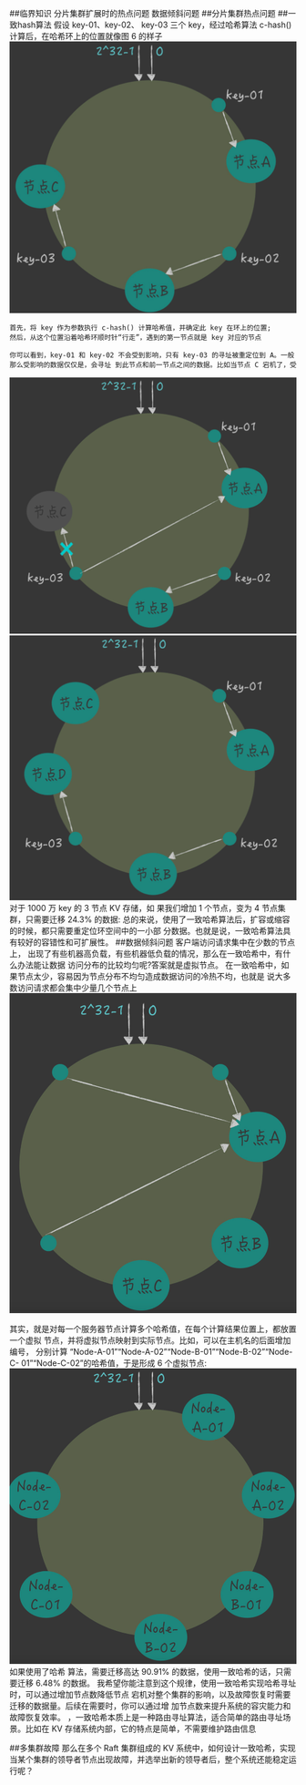 ##临界知识
分片集群扩展时的热点问题
数据倾斜问题
##分片集群热点问题
##一致hash算法
假设 key-01、key-02、 key-03 三个 key，经过哈希算法 c-hash() 计算后，在哈希环上的位置就像图 6 的样子
![](.z_01_分布式_临界知识_一致hash算法_images/7d06200a.png)
```asp
首先，将 key 作为参数执行 c-hash() 计算哈希值，并确定此 key 在环上的位置; 
然后，从这个位置沿着哈希环顺时针“行走”，遇到的第一节点就是 key 对应的节点
```
```asp
你可以看到，key-01 和 key-02 不会受到影响，只有 key-03 的寻址被重定位到 A。一般 来说，在一致哈希算法中，如果某个节点宕机不可用了，
那么受影响的数据仅仅是，会寻址 到此节点和前一节点之间的数据。比如当节点 C 宕机了，受影响的数据是会寻址到节点 B 和节点 C 之间的数据(例如 key-03)，寻址到其他哈希环空间的数据(例如 key-01)， 不会受到影响。
```
![](.z_01_分布式_临界知识_一致hash算法_images/f706dbc8.png)
![](.z_01_分布式_临界知识_一致hash算法_images/f30cc63d.png)
对于 1000 万 key 的 3 节点 KV 存储，如 果我们增加 1 个节点，变为 4 节点集群，只需要迁移 24.3% 的数据:
总的来说，使用了一致哈希算法后，扩容或缩容的时候，都只需要重定位环空间中的一小部 分数据。也就是说，一致哈希算法具有较好的容错性和可扩展性。
##数据倾斜问题
客户端访问请求集中在少数的节点上， 出现了有些机器高负载，有些机器低负载的情况，那么在一致哈希中，有什么办法能让数据 访问分布的比较均匀呢?答案就是虚拟节点。
在一致哈希中，如果节点太少，容易因为节点分布不均匀造成数据访问的冷热不均，也就是
说大多数访问请求都会集中少量几个节点上
![](.z_01_分布式_临界知识_一致hash算法_images/96ec4165.png)

其实，就是对每一个服务器节点计算多个哈希值，在每个计算结果位置上，都放置一个虚拟 节点，并将虚拟节点映射到实际节点。比如，可以在主机名的后面增加编号，
分别计算 “Node-A-01”“Node-A-02”“Node-B-01”“Node-B-02”“Node-C- 01”“Node-C-02”的哈希值，于是形成 6 个虚拟节点:
![](.z_01_分布式_临界知识_一致hash算法_images/22bd8912.png)
如果使用了哈希 算法，需要迁移高达 90.91% 的数据，使用一致哈希的话，只需要迁移 6.48% 的数据。
我希望你能注意到这个规律，使用一致哈希实现哈希寻址时，可以通过增加节点数降低节点
宕机对整个集群的影响，以及故障恢复时需要迁移的数据量。后续在需要时，你可以通过增
加节点数来提升系统的容灾能力和故障恢复效率。
，一致哈希本质上是一种路由寻址算法，适合简单的路由寻址场景。比如在 KV 存储系统内部，它的特点是简单，不需要维护路由信息

##多集群故障
那么在多个 Raft 集群组成的 KV 系统中，如何设计一致哈希，实现当某个集群的领导者节点出现故障，并选举出新的领导者后，整个系统还能稳定运行呢？
